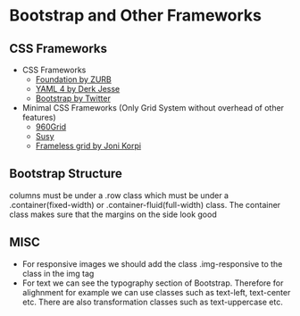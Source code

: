 # Bootstrap and Other Frameworks

## CSS Frameworks
- CSS Frameworks
    * [Foundation by ZURB](http://foundation.zurb.com/)
    * [YAML 4 by Derk Jesse](http://www.yaml.de/)
    * [Bootstrap by Twitter](http://getbootstrap.com/ )
- Minimal CSS Frameworks (Only Grid System without overhead of other features)
    * [960Grid](http://960.gs/)
    * [Susy](http://susy.oddbird.net/)
    * [Frameless grid by Joni Korpi](https://jonikorpi.com/frameless/)

## Bootstrap Structure

columns must be under a .row class which must be under a .container(fixed-width) or .container-fluid(full-width) class. The container class makes sure that the margins on the side look good

## MISC
* For responsive images we should add the class .img-responsive to the class in the img tag
* For text we can see the typography section of Bootstrap. Therefore for alighnment for example we can use classes such as text-left, text-center etc. There are also transformation classes such as text-uppercase etc.
